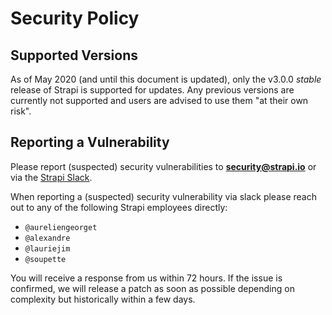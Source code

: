 # Security Policy

## Supported Versions

As of May 2020 (and until this document is updated), only the v3.0.0 *stable* release of Strapi is supported for updates. Any previous versions are currently not supported and users are advised to use them "at their own risk".

## Reporting a Vulnerability

Please report (suspected) security vulnerabilities to
**[security@strapi.io](mailto:security@strapi.io)** or via the [Strapi Slack](https://slack.strapi.io).

When reporting a (suspected) security vulnerability via slack please reach out to any of the following Strapi employees directly:

- `@aureliengeorget`
- `@alexandre`
- `@lauriejim`
- `@soupette`

You will receive a response from us within 72 hours. If the issue is confirmed,
we will release a patch as soon as possible depending on complexity
but historically within a few days.
